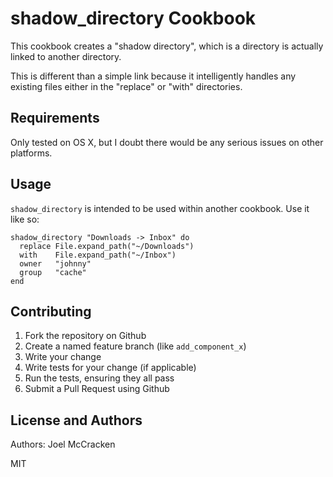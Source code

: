
shadow_directory Cookbook
=========================

This cookbook creates a "shadow directory", which
is a directory is actually linked to another directory.

This is different than a simple link because it intelligently handles
any existing files either in the "replace" or "with" directories.

Requirements
------------

Only tested on OS X, but I doubt there would be any serious issues on
other platforms.

Usage
-----

`shadow_directory` is intended to be used within another cookbook. Use
it like so:

```
shadow_directory "Downloads -> Inbox" do
  replace File.expand_path("~/Downloads")
  with    File.expand_path("~/Inbox")
  owner   "johnny"
  group   "cache"
end
```

Contributing
------------

1. Fork the repository on Github
2. Create a named feature branch (like `add_component_x`)
3. Write your change
4. Write tests for your change (if applicable)
5. Run the tests, ensuring they all pass
6. Submit a Pull Request using Github

License and Authors
-------------------
Authors: Joel McCracken

MIT
